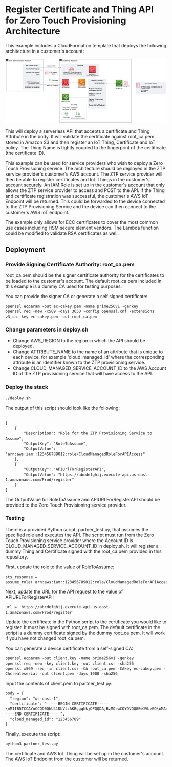 # Register Certificate and Thing API for Zero Touch Provisioning Architecture
This example includes a CloudFormation template that deploys the following architecture in a customer's account:

![Zero Touch provisioning cloud account](images/ZTPCloudDemoArchitecture.png)

This will deploy a serverless API that accepts a certificate and Thing Attribute in the body. It will validate the certificate against root_ca.pem stored in Amazon S3 and then register an IoT Thing, Certificate and IoT policy. The Thing Name is tightly coupled to the fingerprint of the certificate (the certificate ID). 

This example can be used for service providers who wish to deploy a Zero Touch Provisioning service. The architecture should be deployed in the ZTP service provider's customer's AWS account. The ZTP service provider will then be able to register certificates and IoT Things in the customer's account securely. An IAM Role is set up in the customer's account that only allows the ZTP service provider to access and POST to the API. If the Thing and certificate registration was successful, the customer's AWS IoT Endpoint will be returned. This could be forwarded to the device connected to the ZTP Provisioning Service and the device can then connect to the customer's AWS IoT endpoint.

The example only allows for ECC certificates to cover the most common use cases including HSM secure element vendors. The Lambda function could be modified to validate RSA certificates as well.

## Deployment

### Provide Signing Certificate Authority: root_ca.pem
root_ca.pem should be the signer certificate authority for the certificates to be loaded to the customer's account. The default root_ca.pem included in this example is a dummy CA used for testing purposes. 

You can provide the signer CA or generate a self signed certificate:
```
openssl ecparam -out ec-cakey.pem -name prime256v1 -genkey
openssl req -new -x509 -days 3650 -config openssl.cnf -extensions v3_ca -key ec-cakey.pem -out root_ca.pem
```

### Change parameters in deploy.sh
 * Change AWS_REGION to the region in which the API should be deployed.
 * Change ATTRIBUTE_NAME to the name of an attribute that is unique to each device, for example 'cloud_managed_id' where the corresponding attribute is an identifier known to the ZTP provisioning service.
 * Change CLOUD_MANAGED_SERVICE_ACCOUNT_ID to the AWS Account ID of the ZTP provisioning service that will have access to the API.

### Deploy the stack
```
./deploy.sh
```
The output of this script should look like the following:

```

[
    {
        "Description": "Role for the ZTP Provisioning Service to Assume", 
        "OutputKey": "RoleToAssume", 
        "OutputValue": "arn:aws:iam::123456789012:role/CloudManagedRoleForAPIAccess"
    }, 
    {
        "OutputKey": "APIUrlForRegisterAPI", 
        "OutputValue": "https://abcdefghij.execute-api.us-east-1.amazonaws.com/Prod/register"
    }
]
```

The OutputValue for RoleToAssume and APIURLForRegisterAPI should be provided to the Zero Touch Provisioning service provider.

### Testing
There is a provided Python script, partner_test.py, that assumes the specified role and executes the API. The script must run from the Zero Touch Provisioning service provider where the Account ID is CLOUD_MANAGED_SERVICE_ACCOUNT_ID in deploy.sh. It will register a dummy Thing and Certificate signed with the root_ca.pem provided in this repository.

First, update the role to the value of RoleToAssume:
```
sts_response = assume_role('arn:aws:iam::123456789012:role/CloudManagedRoleForAPIAccess','testsession')
```

Next, update the URL for the API request to the value of APIURLForRegisterAPI:
```
url = 'https://abcdefghij.execute-api.us-east-1.amazonaws.com/Prod/register'
```

Update the certificate in the Python script to the certificate you would like to register. It must be signed with root_ca.pem. The default certificate in the script is a dummy certificate signed by the dummy root_ca.pem. It will work if you have not changed root_ca.pem. 

You can generate a device certificate from a self-signed CA:
```
openssl ecparam -out client.key -name prime256v1 -genkey
openssl req -new -key client.key -out client.csr -sha256
openssl x509 -req -in client.csr -CA root_ca.pem -CAkey ec-cakey.pem -CAcreateserial -out client.pem -days 1000 -sha256
```

Input the contents of client.pem to partner_test.py:
```
body = {
  "region": "us-east-1",
  "certificate": "-----BEGIN CERTIFICATE-----\nMIIB5TCCAYoCCQD0QhU41DbVtzAKBggqhkjOPQQDAjBzMQswCQYDVQQGEwJVUzEQ\nMA4GA1UECAwHVVNTdGF0ZTEQMA4GA1UEBwwHQW55dG93bjEXMBUGA1UECgwORHVt\nbXlDb3JwIEx0ZC4xEzARBgNVBAsMCklvVFNlY3Rpb24xEjAQBgNVBAMMCUR1bW15\nQ29ycDAeFw0yMTA5MTUwMjAyMDFaFw0yNDA2MTEwMjAyMDFaMIGAMQswCQYDVQQG\nEwJVUzETMBEGA1UECAwKV2FzaGluZ3RvbjEQMA4GA1UEBwwHU2VhdHRsZTEQMA4G\nA1UECgwHSW9UQ29ycDEXMBUGA1UECwwOSW9UQ29ycERldmljZXMxHzAdBgNVBAMM\nFklvVENvcnBJb1RQbGF0Zm9ybS5jb20wWTATBgcqhkjOPQIBBggqhkjOPQMBBwNC\nAAQjOn6W5yp/2WKj5avLAbR7SL7cnVsoEwZjep9gPX+jRccNmTgh/CnqtMtHgDN4\nWB+lgwdHsf5Oi5dKel0S3RjxMAoGCCqGSM49BAMCA0kAMEYCIQDWYHe5WtuhE7i1\n2DMIZMNSHrvzYh10HUPY1XvKMf+gTwIhALxeRADj8KEAN0+E133Eek0p3Yb7IO9i\n2vym8IH/Pu4C\n-----END CERTIFICATE-----",
  "cloud_managed_id": "123456789"
}
```

Finally, execute the script:
```
python3 partner_test.py
```
The certificate and AWS IoT Thing will be set up in the customer's account. The AWS IoT Endpoint from the customer will be returned.


